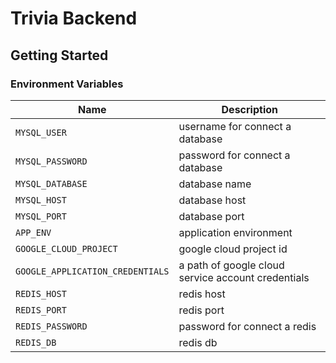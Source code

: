 # Trivia Backend

## Getting Started

### Environment Variables

| Name | Description |
| --- | --- |
| `MYSQL_USER` | username for connect a database |
| `MYSQL_PASSWORD` | password for connect a database |
| `MYSQL_DATABASE` | database name |
| `MYSQL_HOST` | database host |
| `MYSQL_PORT` | database port |
| `APP_ENV` | application environment |
| `GOOGLE_CLOUD_PROJECT` | google cloud project id |
| `GOOGLE_APPLICATION_CREDENTIALS` | a path of google cloud service account credentials |
| `REDIS_HOST` | redis host |
| `REDIS_PORT` | redis port |
| `REDIS_PASSWORD` | password for connect a redis |
| `REDIS_DB` | redis db |
